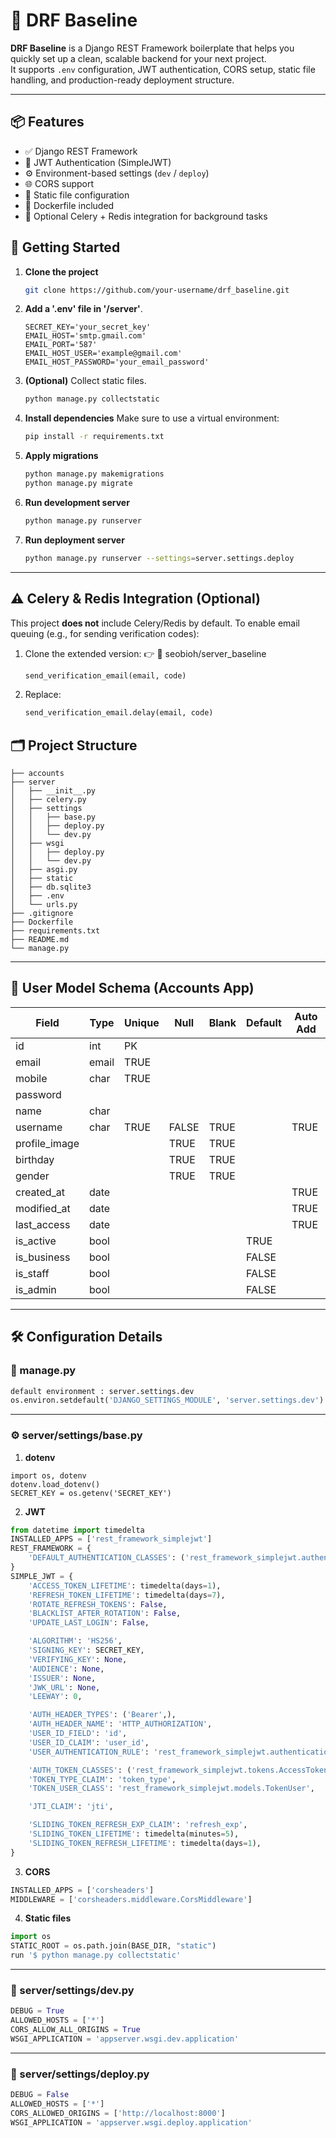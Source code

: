 # 🚀 DRF Baseline

**DRF Baseline** is a Django REST Framework boilerplate that helps you quickly set up a clean, scalable backend for your next project.  
It supports `.env` configuration, JWT authentication, CORS setup, static file handling, and production-ready deployment structure.

---

## 📦 Features

- ✅ Django REST Framework
- 🔐 JWT Authentication (SimpleJWT)
- ⚙️ Environment-based settings (`dev` / `deploy`)
- 🌐 CORS support
- 📁 Static file configuration
- 🐳 Dockerfile included
- 📧 Optional Celery + Redis integration for background tasks

## 📌 Getting Started

1. **Clone the project**
   ```bash
   git clone https://github.com/your-username/drf_baseline.git
   ```
2. **Add a '.env' file in '/server'**.
   ```env
   SECRET_KEY='your_secret_key'
   EMAIL_HOST='smtp.gmail.com'
   EMAIL_PORT='587'
   EMAIL_HOST_USER='example@gmail.com'
   EMAIL_HOST_PASSWORD='your_email_password'
   ```
3. **(Optional)** Collect static files.
   ```bash
   python manage.py collectstatic
   ```
4. **Install dependencies**
   Make sure to use a virtual environment:
   ```bash
   pip install -r requirements.txt
   ```
5. **Apply migrations**
   ```bash
   python manage.py makemigrations
   python manage.py migrate
   ```
6. **Run development server**
   ```bash
   python manage.py runserver
   ```
7. **Run deployment server**
   ```bash
   python manage.py runserver --settings=server.settings.deploy
   ```

---

## ⚠️ Celery & Redis Integration (Optional)

This project **does not** include Celery/Redis by default.
To enable email queuing (e.g., for sending verification codes):
1. Clone the extended version:
   👉 🔗 seobioh/server_baseline
   ```python
   send_verification_email(email, code)
   ```
2. Replace:
   ```python
   send_verification_email.delay(email, code)
   ```


## 🗂 Project Structure

```text
├── accounts
├── server
│   ├── __init__.py 
│   ├── celery.py
│   ├── settings
│   │   ├── base.py
│   │   ├── deploy.py
│   │   └── dev.py
│   ├── wsgi
│   │   ├── deploy.py
│   │   └── dev.py
│   ├── asgi.py
│   ├── static
│   ├── db.sqlite3
│   ├── .env
│   └── urls.py
├── .gitignore
├── Dockerfile
├── requirements.txt
├── README.md
└── manage.py
```

---


## 🧩 User Model Schema (Accounts App)

| Field         | Type    | Unique | Null  | Blank | Default       | Auto Add |
|---------------|---------|--------|-------|-------|---------------|----------|
| id            | int     | PK     |       |       |               |          |
| email         | email   | TRUE   |       |       |               |          |
| mobile        | char    | TRUE   |       |       |               |          |
| password      |         |        |       |       |               |          |
| name          | char    |        |       |       |               |          |
| username      | char    | TRUE   | FALSE | TRUE  |               | TRUE     |
| profile_image |         |        | TRUE  | TRUE  |               |          |
| birthday      |         |        | TRUE  | TRUE  |               |          |
| gender        |         |        | TRUE  | TRUE  |               |          |
| created_at    | date    |        |       |       |               | TRUE     |
| modified_at   | date    |        |       |       |               | TRUE     |
| last_access   | date    |        |       |       |               | TRUE     |
| is_active     | bool    |        |       |       | TRUE          |          |
| is_business   | bool    |        |       |       | FALSE         |          |
| is_staff      | bool    |        |       |       | FALSE         |          |
| is_admin      | bool    |        |       |       | FALSE         |          |

---


## 🛠️ Configuration Details

### 📄 manage.py
```python
default environment : server.settings.dev
os.environ.setdefault('DJANGO_SETTINGS_MODULE', 'server.settings.dev')
```

---


### ⚙️ server/settings/base.py

1. **dotenv**
```env
import os, dotenv
dotenv.load_dotenv()
SECRET_KEY = os.getenv('SECRET_KEY')
```

2. **JWT**
```python
from datetime import timedelta
INSTALLED_APPS = ['rest_framework_simplejwt']
REST_FRAMEWORK = {
    'DEFAULT_AUTHENTICATION_CLASSES': ('rest_framework_simplejwt.authentication.JWTAuthentication')     # JWT
}
SIMPLE_JWT = {
    'ACCESS_TOKEN_LIFETIME': timedelta(days=1),
    'REFRESH_TOKEN_LIFETIME': timedelta(days=7),
    'ROTATE_REFRESH_TOKENS': False,
    'BLACKLIST_AFTER_ROTATION': False,
    'UPDATE_LAST_LOGIN': False,

    'ALGORITHM': 'HS256',
    'SIGNING_KEY': SECRET_KEY,
    'VERIFYING_KEY': None,
    'AUDIENCE': None,
    'ISSUER': None,
    'JWK_URL': None,
    'LEEWAY': 0,

    'AUTH_HEADER_TYPES': ('Bearer',),
    'AUTH_HEADER_NAME': 'HTTP_AUTHORIZATION',
    'USER_ID_FIELD': 'id',
    'USER_ID_CLAIM': 'user_id',
    'USER_AUTHENTICATION_RULE': 'rest_framework_simplejwt.authentication.default_user_authentication_rule',

    'AUTH_TOKEN_CLASSES': ('rest_framework_simplejwt.tokens.AccessToken',),
    'TOKEN_TYPE_CLAIM': 'token_type',
    'TOKEN_USER_CLASS': 'rest_framework_simplejwt.models.TokenUser',

    'JTI_CLAIM': 'jti',

    'SLIDING_TOKEN_REFRESH_EXP_CLAIM': 'refresh_exp',
    'SLIDING_TOKEN_LIFETIME': timedelta(minutes=5),
    'SLIDING_TOKEN_REFRESH_LIFETIME': timedelta(days=1),
}
```

3. **CORS**
```python
INSTALLED_APPS = ['corsheaders']
MIDDLEWARE = ['corsheaders.middleware.CorsMiddleware']
```

4. **Static files**
```python
import os
STATIC_ROOT = os.path.join(BASE_DIR, "static")
run '$ python manage.py collectstatic'
```


---

### 🧪 server/settings/dev.py

```python
DEBUG = True
ALLOWED_HOSTS = ['*']
CORS_ALLOW_ALL_ORIGINS = True
WSGI_APPLICATION = 'appserver.wsgi.dev.application'
```


---

### 🚀 server/settings/deploy.py

```python
DEBUG = False
ALLOWED_HOSTS = ['*']
CORS_ALLOWED_ORIGINS = ['http://localhost:8000']
WSGI_APPLICATION = 'appserver.wsgi.deploy.application'
```